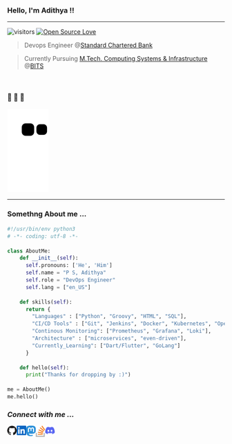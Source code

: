 ### <b>Hello, I'm Adithya !!</b>

---
![visitors](https://visitor-badge.laobi.icu/badge?page_id=psadi.psadi)
[![Open Source Love](https://badges.frapsoft.com/os/v1/open-source.svg?v=102)](https://github.com/ellerbrock/open-source-badge/)

> Devops Engineer @[Standard Chartered Bank](https://www.sc.com/in/)

> Currently Pursuing [M.Tech. Computing Systems & Infrastructure](https://bits-pilani-wilp.ac.in/m-tech/computing-systems-infrastructure.php) @[BITS](https://bits-pilani-wilp.ac.in/)

<br>

### 🐍 🐍 🐍 </b>
![snake gif](https://raw.githubusercontent.com/psadi/psadi/output/github-contribution-grid-snake.svg)

---

### <b>Somethng About me ... </b>

```python
#!/usr/bin/env python3
# -*- coding: utf-8 -*-

class AboutMe:
    def __init__(self):
      self.pronouns: ['He', 'Him']
      self.name = "P S, Adithya"
      self.role = "DevOps Engineer"
      self.lang = ["en_US"]

    def skills(self):
      return {
        "Languages" : ["Python", "Groovy", "HTML", "SQL"],
        "CI/CD Tools" : ["Git", "Jenkins", "Docker", "Kubernetes", "OpenShift", "Terraform", "Vault", "Ansible", "Rundeck", "Liquibase"],
        "Continous Monitoring": ["Prometheus", "Grafana", "Loki"],
        "Architecture" : ["microservices", "even-driven"],
        "Currently_Learning": ["Dart/Flutter", "GoLang"]
      }

    def hello(self):
      print("Thanks for dropping by :)")

me = AboutMe()
me.hello()
```

### *Connect with me ...*
<a href="https://github.com/psadi">
  <img align="left" alt="adithyaps github" width="22px" src="https://raw.githubusercontent.com/psadi/psadi/main/svg/github.svg" />
</a>

<a href="https://www.linkedin.com/in/adithya-ps-a4894869/">
  <img align="left" alt="adithyaps linkedin" width="22px" src="https://raw.githubusercontent.com/psadi/psadi/main/svg/linkedin.svg" />
</a>

<a href="https://mastodon.social/web/@addy3494">
  <img align="left" alt="adithyaps mastodon" width="22px" src="https://raw.githubusercontent.com/psadi/psadi/main/svg/mastodon.svg" />
</a>

<a href="https://stackoverflow.com/users/13554176/psadi">
  <img align="left" alt="adithyaps mastodon" width="22px" src="https://raw.githubusercontent.com/psadi/psadi/main/svg/stack-overflow.svg" />
</a>

<a href="https://discordapp.com/users/6611">
  <img align="left" alt="adithyaps mastodon" width="22px" src="https://raw.githubusercontent.com/psadi/psadi/main/svg/discord.svg" />
</a>
